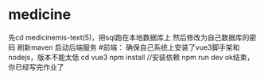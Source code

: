 # medicine
先cd medicinemis-text(5)，把sql跑在本地数据库上
然后修改为自己数据库的密码
刷新maven
启动后端服务
#前端：
确保自己系统上安装了vue3脚手架和nodejs，版本不能太低
cd vue3
npm install  //安装依赖
npm run dev
ok结束，你已经写完作业了
